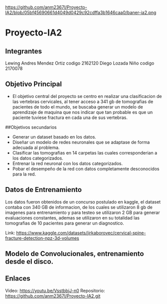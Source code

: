 https://github.com/anm2367l/Proyecto-IA2/blob/05bf45690661d4049d0429c92cdffa3b1646caa0/baner-ia2.png

# Proyecto-IA2

## Integrantes
Lewing Andres Mendez Ortiz codigo 2162120
Diego Lozada Niño codigo 2170078

## Objetivo Principal

- El objetivo central del proyecto se centro en realizar una clasificacion de las vertebras cervicales, al tener acceso a 341 gb de tomografias de pacientes de todo el mundo, se buscaba generar un modelo de aprendizaje de maquina que nos indicar que tan probable es que un paciente tuviese fractura en cada una de sus vertebras.

##Objetivos secundarios

- Generar un dataset basado en los datos.
- Diseñar un modelo de redes neuronales que se adaptase de forma adecuada al problema.
- Clasificar las tomografias en 14 carpetas las cuales corresponderian a los datos categorizados.
- Entrenar la red neuronal con los datos categorizados.
- Pobar el desempeño de la red con datos completamente desconocidos para la red.


## Datos de Entrenamiento

Los datos fueron obtenidos de un concurso postulado en kaggle, el dataset contaba con 340 GB de informacion, de los cuales se utilizaron 8 gb de imagenes para entrenamiento y para testeo se utilizaron 2 GB para generar evaluaciones constantes, ademas se utilizaron en su totalidad las tomografias de 10 pacientes para generar un diagnostico.

Link: https://www.kaggle.com/datasets/jirkaborovec/cervical-spine-fracture-detection-npz-3d-volumes

## Modelo de Convolucionales, entrenamiento desde el disco.

## Enlaces

Video: https://youtu.be/VsstbbjJ-n0
Repositorio: https://github.com/anm2367l/Proyecto-IA2.git


